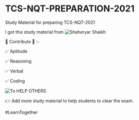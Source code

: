 # TCS-NQT-PREPARATION-2021
Study Material for preparing TCS-NQT-2021

I got this study material from 
![Shaheryar Shaikh](https://github.com/shaheryarshaikh1011) 

🌻 Contribute 🌻 :-

✅ Aptitude

✅ Reasoning

✅ Verbal 

✅ Coding

![To HELP OTHERS](https://twitter.com/i/status/1357261161863946240)

👉 Add more study material to help students to clear the exam. 

#LearnTogether
